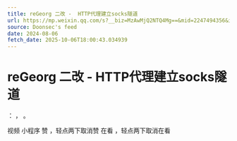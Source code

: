 ```yaml
---
title: reGeorg 二改 -  HTTP代理建立socks隧道
url: https://mp.weixin.qq.com/s?__biz=MzAwMjQ2NTQ4Mg==&mid=2247494356&idx=1&sn=7963d6858b17b22e8befbc1e694ec547
source: Doonsec's feed
date: 2024-08-06
fetch_date: 2025-10-06T18:00:43.034939
---
```


# reGeorg 二改 -  HTTP代理建立socks隧道

：
，
。

视频
小程序
赞
，轻点两下取消赞
在看
，轻点两下取消在看